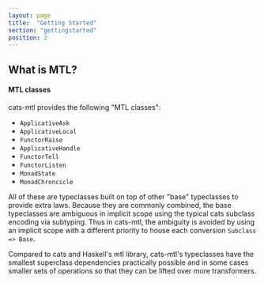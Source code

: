 ```yaml
---
layout: page
title:  "Getting Started"
section: "gettingstarted"
position: 2
---
```



## What is MTL?


#### MTL classes

cats-mtl provides the following "MTL classes":
 - `ApplicativeAsk`
 - `ApplicativeLocal`
 - `FunctorRaise`
 - `ApplicativeHandle`
 - `FunctorTell`
 - `FunctorListen`
 - `MonadState`
 - `MonadChroncicle`

All of these are typeclasses built on top of other "base" typeclasses to provide extra laws.
Because they are commonly combined, the base typeclasses are ambiguous in implicit scope using
the typical cats subclass encoding via subtyping. Thus in cats-mtl, the ambiguity is avoided by using
an implicit scope with a different priority to house each conversion `Subclass => Base`.

Compared to cats and Haskell's mtl library, cats-mtl's typeclasses have the smallest superclass dependencies
practically possible and in some cases smaller sets of operations so that they can be lifted over more transformers.
